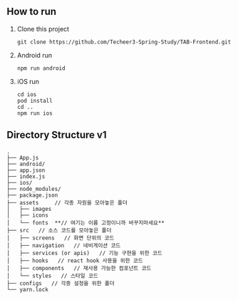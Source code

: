 ## How to run

1. Clone this project
    
    ```
    git clone https://github.com/Techeer3-Spring-Study/TAB-Frontend.git
    ```
    
2. Android run
    
    ```
    npm run android
    ```
    
3. iOS run
    
    ```
    cd ios
    pod install
    cd ..
    npm run ios
    ```
    

## Directory Structure v1

```
.
├── App.js
├── android/
├── app.json
├── index.js
├── ios/
├── node_modules/
├── package.json
├── assets     // 각종 자원을 모아놓은 폴더
│   ├── images
│   ├── icons
│   └── fonts  **// 여기는 이름 고정이니까 바꾸지마세요**
├── src   // 소스 코드를 모아놓은 폴더
│   ├── screens   // 화면 단위의 코드
│   ├── navigation   // 네비게이션 코드
│   ├── services (or apis)   // 기능 구현을 위한 코드
│   ├── hooks   // react hook 사용을 위한 코드
│   ├── components   // 재사용 가능한 컴포넌트 코드
│   └── styles   // 스타일 코드
├── configs   // 각종 설정을 위한 폴더
└── yarn.lock
```